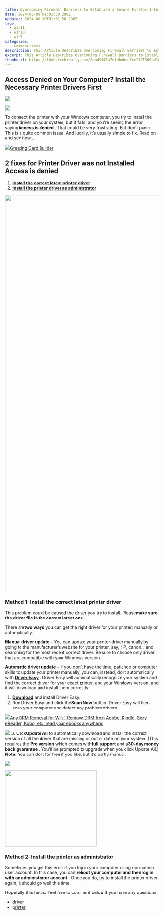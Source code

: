 ```yaml
---
title: Overcoming Firewall Barriers to Establish a Secure Firefox Internet Session
date: 2024-08-09T01:01:50.298Z
updated: 2024-08-10T01:01:50.298Z
tags:
  - win11
  - win10
  - win7
categories:
  - CommonErrors
description: This Article Describes Overcoming Firewall Barriers to Establish a Secure Firefox Internet Session
excerpt: This Article Describes Overcoming Firewall Barriers to Establish a Secure Firefox Internet Session
thumbnail: https://thmb.techidaily.com/8ea49d46a7efdbdbce7ce2f715d9bd1879477faba848022dab03800aadbcadb1.jpg
---
```


## Access Denied on Your Computer? Install the Necessary Printer Drivers First

<!-- affiliate ads begin -->
<a href="https://estore.winxdvd.com/order/checkout.php?PRODS=4612444&QTY=1&AFFILIATE=108875&CART=1"><img src="https://www.winxdvd.com/affiliate/new-banner/pt-728x90.jpg" border="0"></a>
<!-- affiliate ads end -->
![](https://images.drivereasy.com/wp-content/uploads/2018/09/img_5b8e27be4a119.jpg)

 To connect the printer with your Windows computer, you try to install the printer driver on your system, but it fails, and you’re seeing the error saying**Access is denied** . That could be very frustrating. But don’t panic. This is a quite common issue. And luckily, it’s usually simple to fix. Read on and see how…

<!-- affiliate ads begin -->
<a href="https://secure.2checkout.com/order/checkout.php?PRODS=2067133&QTY=1&AFFILIATE=108875&CART=1"><img src="https://www.pearlmountainsoft.com/n_img/product/gcb/banScrn.jpg" border="0">Greeting Card Builder</a>
<!-- affiliate ads end -->
## 2 fixes for Printer Driver was not Installed Access is denied

1. **[Install the correct latest printer driver](https://tools.techidaily.com/drivereasy/download/)**
2. **[Install the printer driver as administrator](https://tools.techidaily.com/drivereasy/download/)**

<!-- affiliate ads begin -->
<a href="https://boody-eco-wear.pxf.io/c/5597632/1572622/13846" target="_top" id="1572622"><img src="//a.impactradius-go.com/display-ad/13846-1572622" border="0" alt="" width="1000" height="1298"/></a><img height="0" width="0" src="https://imp.pxf.io/i/5597632/1572622/13846" style="position:absolute;visibility:hidden;" border="0" />
<!-- affiliate ads end -->
### Method 1: Install the correct latest printer driver

 This problem could be caused the driver you try to install. Please**make sure the driver file is the correct latest one** .

 There are**two ways** you can get the right driver for your printer: manually or automatically.

**Manual driver update** – You can update your printer driver manually by going to the manufacturer’s website for your printer, say, HP, canon… and searching for the most recent correct driver. Be sure to choose only driver that are compatible with your Windows version.

**Automatic driver update** – If you don’t have the time, patience or computer skills to update your printer manually, you can, instead, do it automatically with **[Driver Easy](https://tools.techidaily.com/drivereasy/download/)**  . Driver Easy will automatically recognize your system and find the correct driver for your exact printer, and your Windows version, and it will download and install them correctly:

1. **[Download](https://tools.techidaily.com/drivereasy/download/)**  and install Driver Easy.
2. Run Driver Easy and click the**Scan Now** button. Driver Easy will then scan your computer and detect any problem drivers.  
<!-- affiliate ads begin -->
<a href="https://secure.2checkout.com/order/checkout.php?PRODS=4600113&QTY=1&AFFILIATE=108875&CART=1"><img src="https://www.epubor.com/images/drm-removal-feature2.png" border="0">Any DRM Removal for Win：Remove DRM from Adobe, Kindle, Sony eReader, Kobo, etc, read your ebooks anywhere.</a>
<!-- affiliate ads end -->
![](https://images.drivereasy.com/wp-content/uploads/2017/11/img_5a1672bcbc0a7.jpg)
3. Click**Update All** to automatically download and install the correct version of all the driver that are missing or out of date on your system. (This requires the **[Pro version](https://tools.techidaily.com/drivereasy/download/)**  which comes with**full support** and a**30-day money back guarantee** . You’ll be prompted to upgrade when you click Update All.)  
**Note:** You can do it for free if you like, but it’s partly manual.  
<!-- affiliate ads begin -->

<!-- affiliate ads end -->
**![](https://images.drivereasy.com/wp-content/uploads/2017/11/img_5a166e3214a67.jpg)**

<!-- affiliate ads begin -->
<a href="https://modlily.sjv.io/c/5597632/1997817/17059" target="_top" id="1997817"><img src="//a.impactradius-go.com/display-ad/17059-1997817" border="0" alt="" width="300" height="250"/></a><img height="0" width="0" src="https://imp.pxf.io/i/5597632/1997817/17059" style="position:absolute;visibility:hidden;" border="0" />
<!-- affiliate ads end -->
### Method 2: Install the printer as administrator

 Sometimes you get this error if you log in your computer using non-admin user account. In this case, you can **reboot your computer and then log in with an administrator account** . Once you do, try to install the printer driver again, it should go well this time.

 Hopefully this helps. Feel free to comment below if you have any questions.

* [driver](https://tools.techidaily.com/drivereasy/download/)
* [printer](https://tools.techidaily.com/drivereasy/download/)

<ins class="adsbygoogle"
     style="display:block"
     data-ad-format="autorelaxed"
     data-ad-client="ca-pub-7571918770474297"
     data-ad-slot="1223367746"></ins>



<ins class="adsbygoogle"
     style="display:block"
     data-ad-client="ca-pub-7571918770474297"
     data-ad-slot="8358498916"
     data-ad-format="auto"
     data-full-width-responsive="true"></ins>
